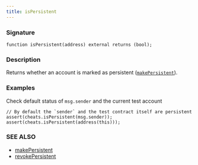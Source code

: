 ```yaml
---
title: isPersistent
---
```


### Signature

```solidity
function isPersistent(address) external returns (bool);
```

### Description

Returns whether an account is marked as persistent ([`makePersistent`](./make-persistent.md)).

### Examples

Check default status of `msg.sender` and the current test account

```solidity
// By default the `sender` and the test contract itself are persistent
assert(cheats.isPersistent(msg.sender));
assert(cheats.isPersistent(address(this)));
```

### SEE ALSO

- [makePersistent](./make-persistent.md)
- [revokePersistent](./revoke-persistent.md)

